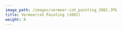 ```yaml
---
image_path: /images/vermeer-ish_painting_2002.JPG
title: Vermeerish Painting (2002)
weight: 8
---
```

